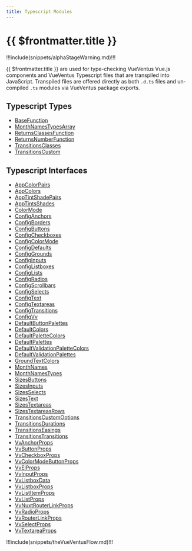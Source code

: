 ```yaml
---
title: Typescript Modules
---
```


<script setup>
    import DocsAnimatedLogoSection from '../../src/views/compos/DocsAnimatedLogoSection.vue'
    import DocsPackageVersion from '../../src/views/compos/DocsPackageVersion.vue'
    import SvgDiagramVueVentusFlow from '../../src/views/compos/SvgDiagramVueVentusFlow.vue'
</script>




<DocsAnimatedLogoSection/>





# {{ $frontmatter.title }}

!!!include(snippets/alphaStageWarning.md)!!!

{{ $frontmatter.title }} are used for type-checking VueVentus Vue.js components and VueVentus Typescript files that are transpiled into JavaScript. Transpiled files are offered directly as both `.d.ts` files and un-compiled `.ts` modules via VueVentus package exports.

## Typescript Types

* [BaseFunction](/typescript/types#basefunction)
* [MonthNamesTypesArray](/typescript/types#monthnamestypesarray)
* [ReturnsClassesFunction](/typescript/types#returnsclassesfunction)
* [ReturnsNumberFunction](/typescript/types#returnsnumberfunction)
* [TransitionsClasses](/typescript/types#transitionsclasses)
* [TransitionsCustom](/typescript/types#transitionscustom)

## Typescript Interfaces

* [AppColorPairs](/typescript/interfaces#appcolorpairs)
* [AppColors](/typescript/interfaces#appcolors)
* [AppTintShadePairs](/typescript/interfaces#apptintshadepairs)
* [AppTintsShades](/typescript/interfaces#apptintsshades)
* [ColorMode](/typescript/interfaces#colormode)
* [ConfigAnchors](/typescript/interfaces#configanchors)
* [ConfigBorders](/typescript/interfaces#configborders)
* [ConfigButtons](/typescript/interfaces#configbuttons)
* [ConfigCheckboxes](/typescript/interfaces#configcheckboxes)
* [ConfigColorMode](/typescript/interfaces#configcolormode)
* [ConfigDefaults](/typescript/interfaces#configdefaults)
* [ConfigGrounds](/typescript/interfaces#configgrounds)
* [ConfigInputs](/typescript/interfaces#configinputs)
* [ConfigListboxes](/typescript/interfaces#configlistboxes)
* [ConfigLists](/typescript/interfaces#configlists)
* [ConfigRadios](/typescript/interfaces#configradios)
* [ConfigScrollbars](/typescript/interfaces#configscrollbars)
* [ConfigSelects](/typescript/interfaces#configselects)
* [ConfigText](/typescript/interfaces#configtext)
* [ConfigTextareas](/typescript/interfaces#configtextareas)
* [ConfigTransitions](/typescript/interfaces#configtransitions)
* [ConfigVv](/typescript/interfaces#configvv)
* [DefaultButtonPalettes](/typescript/interfaces#defaultbuttonpalettes)
* [DefaultColors](/typescript/interfaces#defaultcolors)
* [DefaultPaletteColors](/typescript/interfaces#defaultpalettecolors)
* [DefaultPalettes](/typescript/interfaces#defaultpalettes)
* [DefaultValidationPaletteColors](/typescript/interfaces#defaultvalidationpalettecolors)
* [DefaultValidationPalettes](/typescript/interfaces#defaultvalidationpalettes)
* [GroundTextColors](/typescript/interfaces#groundtextcolors)
* [MonthNames](/typescript/interfaces#monthnames)
* [MonthNamesTypes](/typescript/interfaces#monthnamestypes)
* [SizesButtons](/typescript/interfaces#sizesbuttons)
* [SizesInputs](/typescript/interfaces#sizesinputs)
* [SizesSelects](/typescript/interfaces#sizesselects)
* [SizesText](/typescript/interfaces#sizestext)
* [SizesTextareas](/typescript/interfaces#sizestextareas)
* [SizesTextareasRows](/typescript/interfaces#sizestextareasrows)
* [TransitionsCustomOptions](/typescript/interfaces#transitionscustomoptions)
* [TransitionsDurations](/typescript/interfaces#transitionsdurations)
* [TransitionsEasings](/typescript/interfaces#transitionseasings)
* [TransitionsTransitions](/typescript/interfaces#transitionstransitions)
* [VvAnchorProps](/typescript/interfaces#vvanchorprops)
* [VvButtonProps](/typescript/interfaces#vvbuttonprops)
* [VvCheckboxProps](/typescript/interfaces#vvcheckboxprops)
* [VvColorModeButtonProps](/typescript/interfaces#vvcolormodebuttonprops)
* [VvElProps](/typescript/interfaces#vvelprops)
* [VvInputProps](/typescript/interfaces#vvinputprops)
* [VvListboxData](/typescript/interfaces#vvlistboxdata)
* [VvListboxProps](/typescript/interfaces#vvlistboxprops)
* [VvListItemProps](/typescript/interfaces#vvlistitemprops)
* [VvListProps](/typescript/interfaces#vvlistprops)
* [VvNuxtRouterLinkProps](/typescript/interfaces#vvnuxtrouterlinkprops)
* [VvRadioProps](/typescript/interfaces#vvradioprops)
* [VvRouterLinkProps](/typescript/interfaces#vvrouterlinkprops)
* [VvSelectProps](/typescript/interfaces#vvselectprops)
* [VvTextareaProps](/typescript/interfaces#vvtextareaprops)








!!!include(snippets/theVueVentusFlow.md)!!!

<SvgDiagramVueVentusFlow class="w-full"/>












<DocsPackageVersion/>
